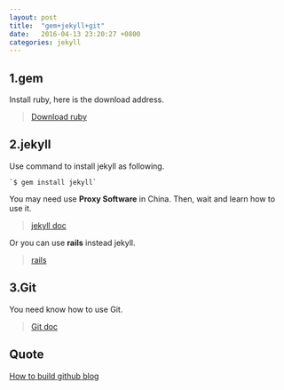```yaml
---
layout: post
title:  "gem+jekyll+git"
date:   2016-04-13 23:20:27 +0800
categories: jekyll
---
```



## 1.gem
Install ruby, here is the download address.

>[Download ruby](http://rubyinstaller.org/downloads "ruby download")


## 2.jekyll

Use command to install jekyll as following.

    `$ gem install jekyll`

You may need use **Proxy Software** in China. Then, wait and learn how to use it.

> [jekyll doc](http://jekyllcn.com/ "jekyll")

Or you can use **rails** instead jekyll.

> [rails](https://ruby.taobao.org/)

## 3.Git
You need know how to use Git.

> [Git doc](http://www.runoob.com/git/git-tutorial.html "Git")



## Quote
[How to build github blog](http://www.jianshu.com/p/609e1197754c "jekyll+github")




